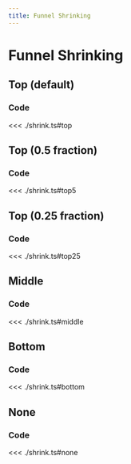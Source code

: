 ```yaml
---
title: Funnel Shrinking
---
```


# Funnel Shrinking

<script setup>
import {top, top5, top25, middle, bottom, none} from './shrink';
</script>

## Top (default)

<FunnelChart
  :options="top.options"
  :data="top.data"
/>

### Code

<<< ./shrink.ts#top

## Top (0.5 fraction)

<FunnelChart
  :options="top5.options"
  :data="top5.data"
/>

### Code

<<< ./shrink.ts#top5

## Top (0.25 fraction)

<FunnelChart
  :options="top25.options"
  :data="top25.data"
/>

### Code

<<< ./shrink.ts#top25

## Middle

<FunnelChart
  :options="middle.options"
  :data="middle.data"
/>

### Code

<<< ./shrink.ts#middle

## Bottom

<FunnelChart
  :options="bottom.options"
  :data="bottom.data"
/>

### Code

<<< ./shrink.ts#bottom

## None

<FunnelChart
  :options="none.options"
  :data="none.data"
/>

### Code

<<< ./shrink.ts#none
